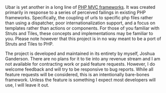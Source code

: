 Ubar is yet another in a long line of [PHP MVC frameworks](http://en.wikipedia.org/wiki/Comparison_of_web_application_frameworks#PHP). It was created primarily in response to a series of perceived failings in existing
PHP frameworks. Specifically, the coupling of urls to specific php files rather than using a dispatcher, poor internationalization support, and a focus on
templates rather than actions or components. For those of you familiar with Struts and Tiles, these concepts and implementations may be
familiar to you. Please note however that this project is in no way meant to be a port of Struts and Tiles to PHP.

The project is developed and maintained in its entirety by myself, Joshua Ganderson. There are no plans for it to tie into any revenue
stream and I am not available for contracting work or paid feature requests. However, I do welcome feedback and will try to be
responsive to bug reports. While all feature requests will be considered, this is an intentionally bare-bones framework. Unless the feature
is something I expect most developers will use, I will leave it out.